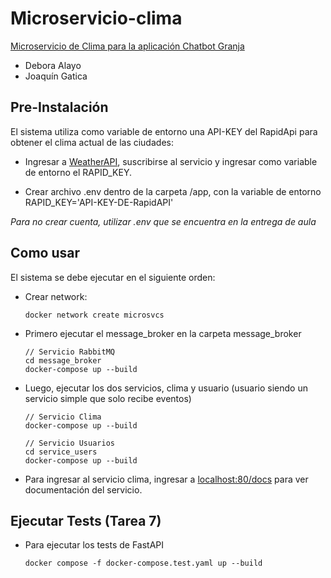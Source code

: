 # Microservicio-clima
[Microservicio de Clima para la aplicación Chatbot Granja](https://github.com/joaquinuc150/microservicio-clima)

- Debora Alayo
- Joaquín Gatica

## Pre-Instalación

El sistema utiliza como variable de entorno una API-KEY del RapidApi para obtener el clima actual de las ciudades:

- Ingresar a [WeatherAPI](https://rapidapi.com/weatherapi/api/weatherapi-com), suscribirse al servicio y ingresar como variable de entorno el RAPID_KEY.

- Crear archivo .env dentro de la carpeta /app, con la variable de entorno RAPID_KEY='API-KEY-DE-RapidAPI'

*Para no crear cuenta, utilizar .env que se encuentra en la entrega de aula*

## Como usar

El sistema se debe ejecutar en el siguiente orden:

- Crear network:
  
      docker network create microsvcs


- Primero ejecutar el message_broker en la carpeta message_broker

      // Servicio RabbitMQ
      cd message_broker
      docker-compose up --build
  
- Luego, ejecutar los dos servicios, clima y usuario (usuario siendo un servicio simple que solo recibe eventos)

      // Servicio Clima
      docker-compose up --build

      // Servicio Usuarios
      cd service_users
      docker-compose up --build

- Para ingresar al servicio clima, ingresar a [localhost:80/docs](localhost:80/docs) para ver documentación del servicio.

## Ejecutar Tests (Tarea 7)

- Para ejecutar los tests de FastAPI

      docker compose -f docker-compose.test.yaml up --build